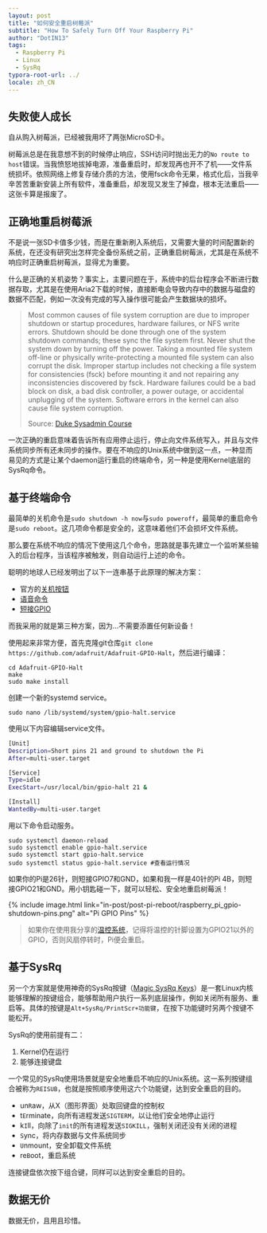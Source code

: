 ```yaml
---
layout: post
title: "如何安全重启树莓派"
subtitle: "How To Safely Turn Off Your Raspberry Pi"
author: "DotIN13"
tags:
  - Raspberry Pi
  - Linux
  - SysRq
typora-root-url: ../
locale: zh_CN
---
```


## 失败使人成长

自从购入树莓派，已经被我用坏了两张MicroSD卡。

树莓派总是在我意想不到的时候停止响应，SSH访问时抛出无力的`No route to host`错误。当我愤怒地拔掉电源，准备重启时，却发现再也开不了机——文件系统损坏。依照网络上修复存储介质的方法，使用fsck命令无果，格式化后，当我辛辛苦苦重新安装上所有软件，准备重启，却发现又发生了掉盘，根本无法重启——这张卡算是报废了。

## 正确地重启树莓派

不是说一张SD卡值多少钱，而是在重新刷入系统后，又需要大量的时间配置新的系统，在还没有研究出怎样完全备份系统之前，正确重启树莓派，尤其是在系统不响应时正确重启树莓派，显得尤为重要。

什么是正确的关机姿势？事实上，主要问题在于，系统中的后台程序会不断进行数据存取，尤其是在使用Aria2下载的时候，直接断电会导致内存中的数据与磁盘的数据不匹配，例如一次没有完成的写入操作很可能会产生数据块的损坏。

> Most common causes of file system corruption are due to improper shutdown or startup procedures, hardware failures, or NFS write errors. Shutdown should be done through one of the system shutdown commands; these sync the file system first. Never shut the system down by turning off the power. Taking a mounted file system off-line or physically write-protecting a mounted file system can also corrupt the disk. Improper startup includes not checking a file system for consistencies (fsck) before mounting it and not repairing any inconsistencies discovered by fsck. Hardware failures could be a bad block on disk, a bad disk controller, a power outage, or accidental unplugging of the system. Software errors in the kernel can also cause file system corruption.
>
> Source: [Duke Sysadmin Course](https://www2.cs.duke.edu/csl/docs/sysadmin_course/sysadm-80.html)

一次正确的重启意味着告诉所有应用停止运行，停止向文件系统写入，并且与文件系统同步所有还未同步的操作。要在不响应的Unix系统中做到这一点，一种显而易见的方式是让某个daemon运行重启的终端命令，另一种是使用Kernel底层的SysRq命令。

## 基于终端命令

最简单的关机命令是`sudo shutdown -h now`与`sudo poweroff`，最简单的重启命令是`sudo reboot`。这几项命令都是安全的，这意味着他们不会损坏文件系统。

那么要在系统不响应的情况下使用这几个命令，思路就是事先建立一个监听某些输入的后台程序，当该程序被触发，则自动运行上述的命令。

聪明的地球人已经发明出了以下一连串基于此原理的解决方案：

+ 官方的[关机按钮](https://www.raspberrypi.org/magpi/off-switch-raspberry-pi/)
+ [语音命令](https://www.techradar.com/how-to/how-to-control-the-raspberry-pi-with-your-voice)
+ [短接GPIO](https://www.recantha.co.uk/blog/?p=13999)

而我采用的就是第三种方案，因为...不需要添置任何新设备！

使用起来非常方便，首先克隆git仓库`git clone https://github.com/adafruit/Adafruit-GPIO-Halt`，然后进行编译：

```shell
cd Adafruit-GPIO-Halt
make
sudo make install
```

创建一个新的systemd service。

```shell
sudo nano /lib/systemd/system/gpio-halt.service
```

使用以下内容编辑service文件。

```bash
[Unit]
Description=Short pins 21 and ground to shutdown the Pi
After=multi-user.target

[Service]
Type=idle
ExecStart=/usr/local/bin/gpio-halt 21 &

[Install]
WantedBy=multi-user.target
```

用以下命令启动服务。

```shell
sudo systemctl daemon-reload
sudo systemctl enable gpio-halt.service
sudo systemctl start gpio-halt.service
sudo systemctl status gpio-halt.service #查看运行情况
```

如果你的Pi是26针，则短接GPIO7和GND，如果和我一样是40针的Pi 4B，则短接GPIO21和GND。用小钥匙碰一下，就可以轻松、安全地重启树莓派！

{% include image.html link="in-post/post-pi-reboot/raspberry_pi_gpio-shutdown-pins.png" alt="Pi GPIO Pins" %}

> 如果你在使用我分享的[温控系统](/2020/07/08/pi-fan-control/)，记得将温控的针脚设置为GPIO21以外的GPIO，否则风扇停转时，Pi便会重启。

## 基于SysRq

另一个方案就是使用神奇的SysRq按键（[Magic SysRq Keys](https://en.wikipedia.org/wiki/Magic_SysRq_key)）是一套Linux内核能够理解的按键组合，能够帮助用户执行一系列底层操作，例如关闭所有服务、重启等。具体的按键是`Alt+SysRq/PrintScr+功能键`，在按下功能键时另两个按键不能松开。

SysRq的使用前提有二：

1. Kernel仍在运行
2. 能够连接键盘

一个常见的SysRq使用场景就是安全地重启不响应的Unix系统。这一系列按键组合被称为`REISUB`，也就是按照顺序使用这六个功能键，达到安全重启的目的。

+ un`R`aw，从X（图形界面）处取回键盘的控制权
+ t`E`rminate，向所有进程发送`SIGTERM`，以让他们安全地停止运行
+ k`I`ll，向除了`init`的所有进程发送`SIGKILL`，强制关闭还没有关闭的进程
+ `S`ync，将内存数据与文件系统同步
+ `U`nmount，安全卸载文件系统
+ re`B`oot，重启系统

连接键盘依次按下组合键，同样可以达到安全重启的目的。

## 数据无价

数据无价，且用且珍惜。